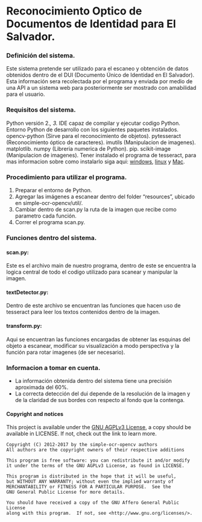 # Reconocimiento Optico de Documentos de Identidad para El Salvador.

### Definición del sistema.
Este sistema pretende ser utilizado para el escaneo y obtención de datos obtenidos dentro de el DUI (Documento Único de Identidad en El Salvador). Esta información sera recolectada por el programa y enviada por medio de una API a un sistema web para posteriormente ser mostrado con amabilidad para el usuario.

### Requisitos del sistema.
Python versión 2.*, 3.*
IDE capaz de compilar y ejecutar codigo Python.
Entorno Python de desarrollo con los siguientes paquetes instalados.
opencv-python (Sirve para el reconocimiento de objetos).
pytesseract (Reconocimiento óptico de caracteres).
imutils (Manipulacion de imagenes).
matplotlib.
numpy (Libreria numerica de Python).
pip.
scikit-image (Manipulacion de imagenes).
Tener instalado el programa de tesseract, para mas informacion sobre como instalarlo siga aqui: [windows], [linux] y [Mac].

### Procedimiento para utilizar el programa.
1. Preparar el entorno de Python.
2. Agregar las imágenes a escanear dentro del folder “resources”, ubicado en simple-ocr-opencv/util/.
3. Cambiar dentro de scan.py la ruta de la imagen que recibe como parametro cada función.
4. Correr el programa scan.py.

### Funciones dentro del sistema.
#### scan.py: 
Este es el archivo main de nuestro programa, dentro de este se encuentra la logica central de todo el codigo utilizado para scanear y manipular la imagen.
#### textDetector.py: 
Dentro de este archivo se encuentran las funciones que hacen uso de tesseract para leer los textos contenidos dentro de la imagen.
#### transform.py: 
Aqui se encuentran las funciones encargadas de obtener las esquinas del objeto a escanear, modificar su visualización a modo perspectiva y la función para rotar imagenes (de ser necesario).


### Informacion a tomar en cuenta.
- La información obtenida dentro del sistema tiene una precisión aproximada del 60%.
- La correcta detección del dui depende de la resolución de la imagen y de la claridad de sus bordes con respecto al fondo que la contenga.

[windows]: https://github.com/UB-Mannheim/tesseract/wiki
[linux]: https://tesseract-ocr.github.io/tessdoc/Home.html
[Mac]: https://tesseract-ocr.github.io/tessdoc/Home.html

#### Copyright and notices

This project is available under the [GNU AGPLv3 License](https://www.gnu.org/licenses/agpl-3.0.txt), a copy
should be available in LICENSE. If not, check out the link to learn more.
 
    Copyright (C) 2012-2017 by the simple-ocr-opencv authors
    All authors are the copyright owners of their respective additions
    
    This program is free software: you can redistribute it and/or modify
    it under the terms of the GNU AGPLv3 License, as found in LICENSE.

    This program is distributed in the hope that it will be useful,
    but WITHOUT ANY WARRANTY; without even the implied warranty of
    MERCHANTABILITY or FITNESS FOR A PARTICULAR PURPOSE.  See the
    GNU General Public License for more details.

    You should have received a copy of the GNU Affero General Public License
    along with this program.  If not, see <http://www.gnu.org/licenses/>.    
  
